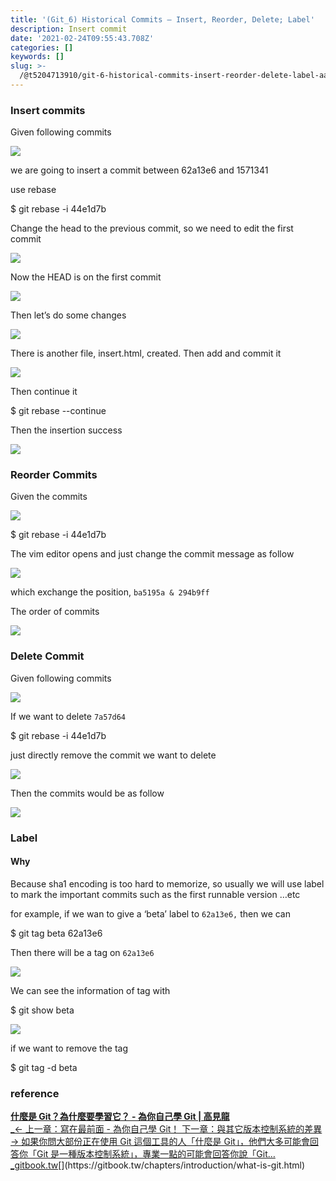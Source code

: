 ```yaml
---
title: '(Git_6) Historical Commits — Insert, Reorder, Delete; Label'
description: Insert commit
date: '2021-02-24T09:55:43.708Z'
categories: []
keywords: []
slug: >-
  /@t5204713910/git-6-historical-commits-insert-reorder-delete-label-aa7130689b40
---
```


### Insert commits

Given following commits

![](/Users/chenyongzhe/coding/practice_not_for_github/javascript_practice/medium-to-markdown/medium-export/posts/md_1623056197395/img/1__jXmFMUNhyedRZjSxJsmOSw.png)

we are going to insert a commit between 62a13e6 and 1571341

use rebase

$ git rebase -i 44e1d7b

Change the head to the previous commit, so we need to edit the first commit

![](/Users/chenyongzhe/coding/practice_not_for_github/javascript_practice/medium-to-markdown/medium-export/posts/md_1623056197395/img/1__9kOtjzhqyaY3__1R6IF2vFA.png)

Now the HEAD is on the first commit

![](/Users/chenyongzhe/coding/practice_not_for_github/javascript_practice/medium-to-markdown/medium-export/posts/md_1623056197395/img/1__WBEw4K1SEYv6lp3pKOVL9Q.png)

Then let’s do some changes

![](/Users/chenyongzhe/coding/practice_not_for_github/javascript_practice/medium-to-markdown/medium-export/posts/md_1623056197395/img/1__9yTCymBMZsR81XpprlHhHQ.png)

There is another file, insert.html, created. Then add and commit it

![](/Users/chenyongzhe/coding/practice_not_for_github/javascript_practice/medium-to-markdown/medium-export/posts/md_1623056197395/img/1__qK6kceDaC8Lv4IuWnPGWeg.png)

Then continue it

$ git rebase --continue

Then the insertion success

![](/Users/chenyongzhe/coding/practice_not_for_github/javascript_practice/medium-to-markdown/medium-export/posts/md_1623056197395/img/1__0B8C2lPt5la83pkogxkdAQ.png)

### Reorder Commits

Given the commits

![](/Users/chenyongzhe/coding/practice_not_for_github/javascript_practice/medium-to-markdown/medium-export/posts/md_1623056197395/img/1__Tn3s5VBr__OwUN2WwfzxqZA.png)

$ git rebase -i 44e1d7b

The vim editor opens and just change the commit message as follow

![](/Users/chenyongzhe/coding/practice_not_for_github/javascript_practice/medium-to-markdown/medium-export/posts/md_1623056197395/img/1__hFwbycRyXMNxhwGT5__Dqpw.png)

which exchange the position, `ba5195a & 294b9ff`

The order of commits

![](/Users/chenyongzhe/coding/practice_not_for_github/javascript_practice/medium-to-markdown/medium-export/posts/md_1623056197395/img/1____CpQpdeFn469egYw44l8__g.png)

### Delete Commit

Given following commits

![](/Users/chenyongzhe/coding/practice_not_for_github/javascript_practice/medium-to-markdown/medium-export/posts/md_1623056197395/img/1__N0SQ5PVDhSyCsnEXyhoBag.png)

If we want to delete `7a57d64`

$ git rebase -i 44e1d7b

just directly remove the commit we want to delete

![](/Users/chenyongzhe/coding/practice_not_for_github/javascript_practice/medium-to-markdown/medium-export/posts/md_1623056197395/img/1__U534WNa9y6I2zhLU1E011g.png)

Then the commits would be as follow

![](/Users/chenyongzhe/coding/practice_not_for_github/javascript_practice/medium-to-markdown/medium-export/posts/md_1623056197395/img/1__s4csT2XHo0WTvFLBM2PTuQ.png)

### Label

#### Why

Because sha1 encoding is too hard to memorize, so usually we will use label to mark the important commits such as the first runnable version …etc

for example, if we wan to give a ‘beta’ label to `62a13e6,` then we can

$ git tag beta 62a13e6

Then there will be a tag on `62a13e6`

![](/Users/chenyongzhe/coding/practice_not_for_github/javascript_practice/medium-to-markdown/medium-export/posts/md_1623056197395/img/1__mmcxBa16gUHmBDiMwg3wiQ.png)

We can see the information of tag with

$ git show beta

![](/Users/chenyongzhe/coding/practice_not_for_github/javascript_practice/medium-to-markdown/medium-export/posts/md_1623056197395/img/1__ZtJdvxcpSsw8U5c__OjRf9w.png)

if we want to remove the tag

$ git tag -d beta

### reference

[**什麼是 Git？為什麼要學習它？ - 為你自己學 Git | 高見龍**  
_← 上一章：寫在最前面 - 為你自己學 Git！ 下一章：與其它版本控制系統的差異 → 如果你問大部份正在使用 Git 這個工具的人「什麼是 Git」，他們大多可能會回答你「Git 是一種版本控制系統」，專業一點的可能會回答你說「Git…_gitbook.tw](https://gitbook.tw/chapters/introduction/what-is-git.html "https://gitbook.tw/chapters/introduction/what-is-git.html")[](https://gitbook.tw/chapters/introduction/what-is-git.html)